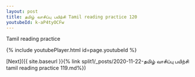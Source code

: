 ```yaml
---
layout: post
title: தமிழ் வாசிப்பு பயிற்சி Tamil reading practice 120
youtubeId: k-aP4tyOCFw
---
```

 
 
Tamil reading practice
 
 
 
 
 


{% include youtubePlayer.html id=page.youtubeId %}
 
[Next]({{ site.baseurl }}{% link  split1/_posts/2020-11-22-தமிழ் வாசிப்பு பயிற்சி tamil reading practice 119.md%})
 
